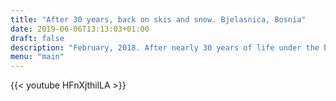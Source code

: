 ```yaml
---
title: "After 30 years, back on skis and snow. Bjelasnica, Bosnia"
date: 2019-06-06T13:13:03+01:00
draft: false
description: "February, 2018. After nearly 30 years of life under the burning African sun, I returned to skiing. Of course, at Bjelasnica some 28km from Sarajevo, Bosnia. If not there, where? A short video made by my wife."
menu: "main"
---
```


{{< youtube HFnXjthilLA >}}